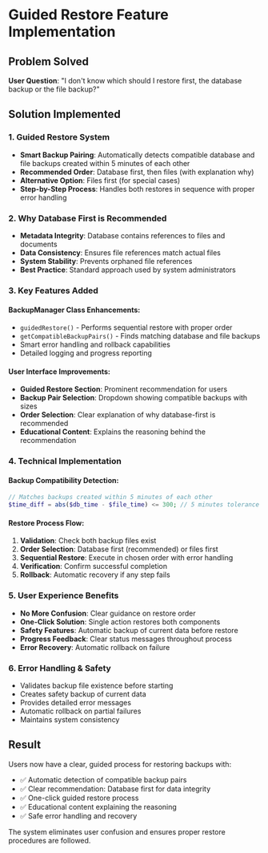 # Guided Restore Feature Implementation

## Problem Solved
**User Question**: "I don't know which should I restore first, the database backup or the file backup?"

## Solution Implemented

### 1. **Guided Restore System**
- **Smart Backup Pairing**: Automatically detects compatible database and file backups created within 5 minutes of each other
- **Recommended Order**: Database first, then files (with explanation why)
- **Alternative Option**: Files first (for special cases)
- **Step-by-Step Process**: Handles both restores in sequence with proper error handling

### 2. **Why Database First is Recommended**
- **Metadata Integrity**: Database contains references to files and documents
- **Data Consistency**: Ensures file references match actual files
- **System Stability**: Prevents orphaned file references
- **Best Practice**: Standard approach used by system administrators

### 3. **Key Features Added**

#### **BackupManager Class Enhancements:**
- `guidedRestore()` - Performs sequential restore with proper order
- `getCompatibleBackupPairs()` - Finds matching database and file backups
- Smart error handling and rollback capabilities
- Detailed logging and progress reporting

#### **User Interface Improvements:**
- **Guided Restore Section**: Prominent recommendation for users
- **Backup Pair Selection**: Dropdown showing compatible backups with sizes
- **Order Selection**: Clear explanation of why database-first is recommended
- **Educational Content**: Explains the reasoning behind the recommendation

### 4. **Technical Implementation**

#### **Backup Compatibility Detection:**
```php
// Matches backups created within 5 minutes of each other
$time_diff = abs($db_time - $file_time) <= 300; // 5 minutes tolerance
```

#### **Restore Process Flow:**
1. **Validation**: Check both backup files exist
2. **Order Selection**: Database first (recommended) or files first
3. **Sequential Restore**: Execute in chosen order with error handling
4. **Verification**: Confirm successful completion
5. **Rollback**: Automatic recovery if any step fails

### 5. **User Experience Benefits**
- **No More Confusion**: Clear guidance on restore order
- **One-Click Solution**: Single action restores both components
- **Safety Features**: Automatic backup of current data before restore
- **Progress Feedback**: Clear status messages throughout process
- **Error Recovery**: Automatic rollback on failure

### 6. **Error Handling & Safety**
- Validates backup file existence before starting
- Creates safety backup of current data
- Provides detailed error messages
- Automatic rollback on partial failures
- Maintains system consistency

## Result
Users now have a clear, guided process for restoring backups with:
- ✅ Automatic detection of compatible backup pairs
- ✅ Clear recommendation: Database first for data integrity
- ✅ One-click guided restore process
- ✅ Educational content explaining the reasoning
- ✅ Safe error handling and recovery

The system eliminates user confusion and ensures proper restore procedures are followed.